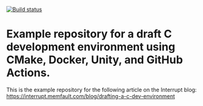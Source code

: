 
[![Build status](https://github.com/lmapii/pkt/workflows/ci/badge.svg)](https://github.com/lmapii/pkt/actions)

# Example repository for a draft C development environment using CMake, Docker, Unity, and GitHub Actions.

This is the example repository for the following article on the Interrupt blog:
https://interrupt.memfault.com/blog/drafting-a-c-dev-environment

